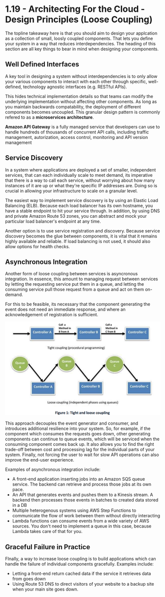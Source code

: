 # 1.19 - Architecting For the Cloud - Design Principles (Loose Coupling)

The topline takeaway here is that you should aim to design your applcation as a collection of small, loosly coupled components. That lets you define your system in a way that reduces interdependencies. The heading of this section are all key things to bear in mind when designing your components.

## Well Defined Interfaces

A key tool in designing a system without interdependencies is to only allow your various components to interact with each other through specific, well-defined, technology agnostic interfaces (e.g. RESTful APIs).

This hides technical implementation details so that teams can modify the underlying implementation without affecting other components. As long as you maintain backwards compatability, the deployment of different components becomes uncoupled. This granular design pattern is commonly refered to as a **microservices architecture**.

**Amazon API Gateway** is a fully managed service that developers can use to handle hundreds of thousands of concurrent API calls, including traffic management, autorization, access control, monitoring and API version management

## Service Discovery

In a system where applications are deployed a set of smaller, independent services, that can each individually scale to meet demand, its imperative that there is a way to call each service, without worrying about how many instances of it are up or what they're specific IP addresses are. Doing so is crucial in allowing your infrastructure to scale on a granular level.

The easiest way to implement service discovery is by using an Elastic Load Balancing (ELB). Because each load balancer has its own hostname, you have a stable endpoint to hit your service through. In addition, by using DNS and private Amazon Route 53 zones, you can abstract and mock your particular load balancer's endpoint at any time.

Another option is to use service registration and discovery. Because service discovery becomes the glue between components, it is vital that it remains highly available and reliable. If load balancing is not used, it should also allow options for health checks.

## Asynchronous Integration

Another form of loose coupling between services is asyncronous integration. In essence, this amount to managing request between services by letting the requesting service put them in a queue, and letting the consuming service pull those request from a queue and act on them on-demand.

For this to be feasible, its necessary that the component generating the event does not need an immediate response, and where an acknowledgement of registration is sufficient.

![fa76c544.png](attachments/fa76c544.png)

This approach decouples the event generator and consumer, and introduces additional resilience into your system. So, for example, if the component which consumes the requests goes down, other generating components can continue to queue events, which will be serviced when the consuming component comes back up. It also allows you to find the right trade-off between cost and processing lag for the individual parts of your system. Finally, not forcing the user to wait for slow API operations can also improve the end-user experience.

Examples of asynchronous integration include:
* A front-end application inserting jobs into an Amazon SQS queue service. The backend can retrieve and process those jobs at its own pace.
* An API that generates events and pushes them to a Kinesis stream. A backend then processes those events in batches to created data stored in a DB
* Multiple heterogenous systems using AWS Step Functions to communicate the flow of work between them without directly interacting
* Lambda functions can consume events from a wide variety of AWS sources. You don't need to implement a queue in this case, because Lambda takes care of that for you.

## Graceful Failure in Practice

FInally, a way to increase loose coupling is to build applications which can handle the failure of individual components gracefully. Examples include:
* Letting a front-end return cached data if the service it retrieves data from goes down
* Using Route 53 DNS to direct visitors of your website to a backup site when your main site goes down.